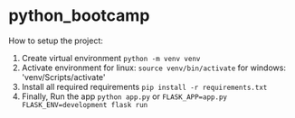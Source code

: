 # python_bootcamp

How to setup the project:

1) Create virtual environment `python -m venv venv`
2) Activate environment for linux: `source venv/bin/activate` for windows: 'venv/Scripts/activate'
3) Install all required requirements `pip install -r requirements.txt`
4) Finally, Run the app `python app.py` or `FLASK_APP=app.py FLASK_ENV=development flask run`
